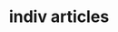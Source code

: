 ---
title: indiv articles
type: page
description: Click on me to see the content.
lang: en
topic: test
---